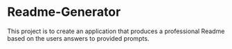 # Readme-Generator
This project is to create an application that produces a professional Readme based on the users answers to provided prompts.
